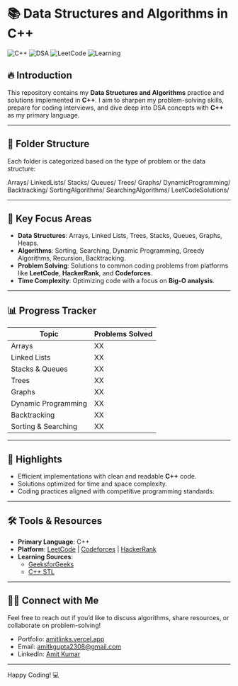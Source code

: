# 📚 Data Structures and Algorithms in C++

![C++](https://img.shields.io/badge/Language-C%2B%2B-%2300599c.svg?style=flat&logo=c%2B%2B)
![DSA](https://img.shields.io/badge/DSA-Focus-brightgreen.svg?style=flat&logo=leetcode)
![LeetCode](https://img.shields.io/badge/Platform-LeetCode-orange?style=flat&logo=leetcode)
![Learning](https://img.shields.io/badge/Status-Learning-blue?style=flat&logo=cplusplus)

## 🔥 Introduction
This repository contains my **Data Structures and Algorithms** practice and solutions implemented in **C++**. I aim to sharpen my problem-solving skills, prepare for coding interviews, and dive deep into DSA concepts with **C++** as my primary language.

---

## 📂 Folder Structure
Each folder is categorized based on the type of problem or the data structure:

Arrays/
LinkedLists/
Stacks/
Queues/
Trees/
Graphs/
DynamicProgramming/
Backtracking/
SortingAlgorithms/
SearchingAlgorithms/
LeetCodeSolutions/

---

## 🚀 Key Focus Areas
- **Data Structures**: Arrays, Linked Lists, Trees, Stacks, Queues, Graphs, Heaps.
- **Algorithms**: Sorting, Searching, Dynamic Programming, Greedy Algorithms, Recursion, Backtracking.
- **Problem Solving**: Solutions to common coding problems from platforms like **LeetCode**, **HackerRank**, and **Codeforces**.
- **Time Complexity**: Optimizing code with a focus on **Big-O analysis**.

---

## 📊 Progress Tracker
| Topic             | Problems Solved |
|-------------------|-----------------|
| Arrays            | XX              |
| Linked Lists      | XX              |
| Stacks & Queues   | XX              |
| Trees             | XX              |
| Graphs            | XX              |
| Dynamic Programming| XX             |
| Backtracking      | XX              |
| Sorting & Searching| XX             |

---

## 🌟 Highlights
- Efficient implementations with clean and readable **C++** code.
- Solutions optimized for time and space complexity.
- Coding practices aligned with competitive programming standards.

---

## 🛠️ Tools & Resources
- **Primary Language**: C++
- **Platform**: [LeetCode](https://leetcode.com/) | [Codeforces](https://codeforces.com/) | [HackerRank](https://www.hackerrank.com/)
- **Learning Sources**: 
  - [GeeksforGeeks](https://www.geeksforgeeks.org/)
  - [C++ STL](https://www.cplusplus.com/reference/stl/)

---

## 🧑‍💻 Connect with Me
Feel free to reach out if you’d like to discuss algorithms, share resources, or collaborate on problem-solving!

- Portfolio: [amitlinks.vercel.app](https://amitlinks.vercel.app)
- Email: [amitkgupta2308@gmail.com](mailto:amitkgupta2308@gmail.com)
- LinkedIn: [Amit Kumar](https://linkedin.com/in/amitkumar-profile)

---

Happy Coding! 💻
